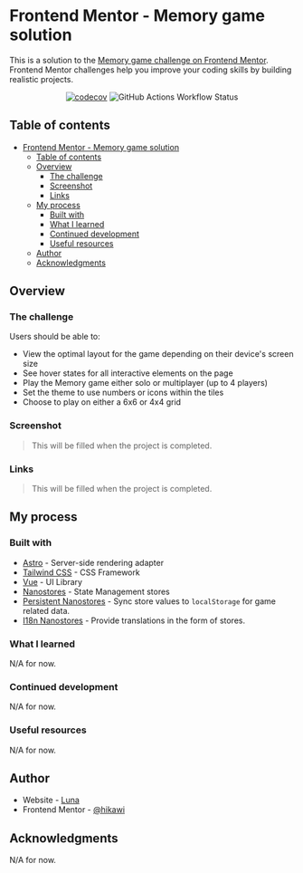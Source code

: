 # Frontend Mentor - Memory game solution

This is a solution to the [Memory game challenge on Frontend Mentor](https://www.frontendmentor.io/challenges/memory-game-vse4WFPvM). Frontend Mentor challenges help you improve your coding skills by building realistic projects.

<div align="center">

[![codecov](https://codecov.io/gh/hikawi/memory-game/graph/badge.svg?token=JLQCFG7MWD)](https://codecov.io/gh/hikawi/memory-game)
![GitHub Actions Workflow Status](https://img.shields.io/github/actions/workflow/status/hikawi/memory-game/vitest)

</div>

## Table of contents

- [Frontend Mentor - Memory game solution](#frontend-mentor---memory-game-solution)
  - [Table of contents](#table-of-contents)
  - [Overview](#overview)
    - [The challenge](#the-challenge)
    - [Screenshot](#screenshot)
    - [Links](#links)
  - [My process](#my-process)
    - [Built with](#built-with)
    - [What I learned](#what-i-learned)
    - [Continued development](#continued-development)
    - [Useful resources](#useful-resources)
  - [Author](#author)
  - [Acknowledgments](#acknowledgments)

## Overview

### The challenge

Users should be able to:

- View the optimal layout for the game depending on their device's screen size
- See hover states for all interactive elements on the page
- Play the Memory game either solo or multiplayer (up to 4 players)
- Set the theme to use numbers or icons within the tiles
- Choose to play on either a 6x6 or 4x4 grid

### Screenshot

> This will be filled when the project is completed.

### Links

> This will be filled when the project is completed.

## My process

### Built with

- [Astro](https://astro.build/) - Server-side rendering adapter
- [Tailwind CSS](https://tailwindcss.com/) - CSS Framework
- [Vue](https://vuejs.org/) - UI Library
- [Nanostores](https://github.com/nanostores/nanostores) - State Management stores
- [Persistent Nanostores](https://github.com/nanostores/persistent) - Sync store values to `localStorage` for game related data.
- [I18n Nanostores](https://github.com/nanostores/i18n) - Provide translations in the form of stores.

### What I learned

N/A for now.

### Continued development

N/A for now.

### Useful resources

N/A for now.

## Author

- Website - [Luna](https://www.frilly.dev/)
- Frontend Mentor - [@hikawi](https://www.frontendmentor.io/profile/hikawi)

## Acknowledgments

N/A for now.

